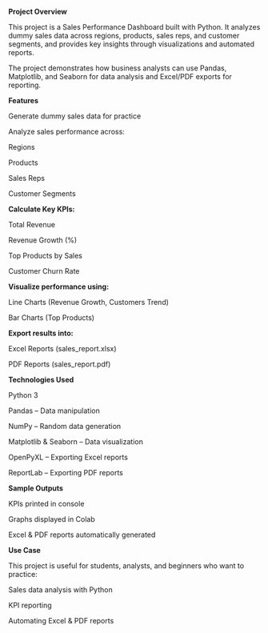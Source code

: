 **Project Overview**

This project is a Sales Performance Dashboard built with Python.
It analyzes dummy sales data across regions, products, sales reps, and customer segments, and provides key insights through visualizations and automated reports.

The project demonstrates how business analysts can use Pandas, Matplotlib, and Seaborn for data analysis and Excel/PDF exports for reporting.

**Features**

Generate dummy sales data for practice

Analyze sales performance across:

Regions

Products

Sales Reps

Customer Segments

**Calculate Key KPIs:**

Total Revenue

Revenue Growth (%)

Top Products by Sales

Customer Churn Rate

**Visualize performance using:**

Line Charts (Revenue Growth, Customers Trend)

Bar Charts (Top Products)

**Export results into:**

Excel Reports (sales_report.xlsx)

PDF Reports (sales_report.pdf)

**Technologies Used**

Python 3

Pandas – Data manipulation

NumPy – Random data generation

Matplotlib & Seaborn – Data visualization

OpenPyXL – Exporting Excel reports

ReportLab – Exporting PDF reports

**Sample Outputs**

KPIs printed in console

Graphs displayed in Colab

Excel & PDF reports automatically generated

**Use Case**

This project is useful for students, analysts, and beginners who want to practice:

Sales data analysis with Python

KPI reporting

Automating Excel & PDF reports
